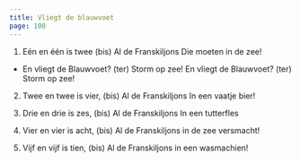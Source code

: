 ```yaml
---
title: Vliegt de blauwvoet
page: 100
---
```


1. Eén en één is twee (bis)
Al de Franskiljons
Die moeten in de zee!


- En vliegt de Blauwvoet? (ter)
Storm op zee!
En vliegt de Blauwvoet? (ter)
Storm op zee!


2. Twee en twee is vier, (bis)
Al de Franskiljons
In een vaatje bier!


3. Drie en drie is zes, (bis)
Al de Franskiljons
In een tutterfles


4. Vier en vier is acht, (bis)
Al de Franskiljons
in de zee versmacht!


5. Vijf en vijf is tien, (bis)
Al de Franskiljons
in een wasmachien!